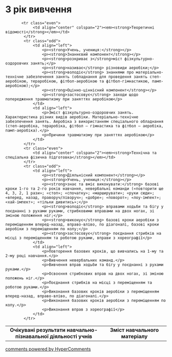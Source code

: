 <div id="hypercomments_widget" class="js-hypercomments-widget invisible"></div>

3 рік вивчення
=============================

<table>
  <body>
    <tr>
<td align="center" width="60%"><strong>Очікувані результати навчально-пізнавальної діяльності учнів</strong></td>
<td align="center" width="40%"><strong>Зміст навчального матеріалу</strong></td>
    </tr>

           <tr class="even">
                <td align="center" colspan="2"><em><strong>Теоретичні відомості</strong></em></td>
            </tr>
            <tr class="odd">
                <td align="left">
                    <p><strong>Учень, учениця:</strong></p>
                    <p><strong>Знаннєвий компонент</strong></p>
                    <p><strong>розкриває з</strong>міст фізкультурно-оздоровчих занять;</p>
                    <p><strong>називає</strong> різновиди аеробіки;</p>
                    <p><strong>володіє</strong> знаннями про матеріально-технічне забезпечення занять (обладнання для проведення занять степ-аеробікою, тераробікою, фітбол-аеробікою та фітбол-гімнастикою, памп-аеробікою);</p>
                    <p><strong>Оцінно-ціннісний компонент</strong></p>
                    <p><strong>застосовує</strong> заходи щодо попередження травматизму при заняттях аеробікою</p>
                </td>
                <td align="left">
                    <p>Зміст фізкультурно-оздоровчих занять. Характеристика різних видів аеробіки. Матеріально-технічне забезпечення занять. Аеробіка з використанням спеціального обладнання (степ-аеробіка, тераробіка, фітбол – гімнастика та фітбол – аеробіка, памп-аеробіка).</p>
                    <p>Причини травматизму при заняттях аеробікою</p>
                </td>
            </tr>
            <tr class="even">
                <td align="center" colspan="2"><em><strong>Технічна та спеціальна фізична підготовка</strong></em></td>
            </tr>
            <tr class="odd">
                <td align="left">
                    <p><strong>Діяльнісний компонент</strong></p>
                    <p><strong>Учень, учениця:</strong></p>
                    <p><strong>знає та вміє виконувати:</strong> базові кроки 1-го та 2-го років навчання, невербальні команди («повторити ще 4, 3, 2, 1 рази»; «стоп»; «спочатку»; «марширувати»; «руки сюди»; «вперед, назад, праворуч/ліворуч»; «добре»; «поворот»; «лоу-імпект»; «хай-імпект»; «тільки дивитись»;</p>
                    <p><strong>володіє</strong> вправами ходьби та бігу у поєднанні з рухами руками, стрибковими вправами на двох ногах, зі зміною положення ніг;</p>
                    <p><strong>виконує</strong> базові кроки аеробіки з переміщенням вперед-назад, вправо-вліво, по діагоналі, базові кроки аеробіки з переміщенням по колу;</p>
                    <p><strong>застосовує</strong> поєднання стрибків на місці з переміщенням та роботою руками, вправи з хореографії</p>
                </td>
                <td align="left">
                    <p>Повторення базових кроків, що вивчались на 1-му та 2-му році навчання.</p>
                    <p>Вивчення невербальних команд.</p>
                    <p>Вивчення вправ ходьби та бігу у поєднанні з рухами руками.</p>
                    <p>Освоєння стрибкових вправ на двох ногах, зі зміною положень ніг.</p>
                    <p>Поєднання стрибків на місці з переміщенням та роботою руками.</p>
                    <p>Виконання базових кроків аеробіки з переміщенням вперед-назад, вправо-вліво, по діагоналі.</p>
                    <p>Виконання базових кроків аеробіки з переміщенням по колу.</p>
                    <p>Виконання вправ з хореографії</p>
                </td>
            </tr>
  </body>
</table>

<div class="js-hypercomments-container">
    <a href="http://hypercomments.com" class="hc-link" title="comments widget">comments powered by HyperComments</a>
</div>
